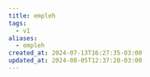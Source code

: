 ```yaml
---
title: empleh
tags:
  - v1
aliases:
  - empleh
created_at: 2024-07-13T16:27:35-03:00
updated_at: 2024-08-05T12:37:20-03:00
---
```

